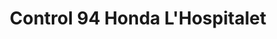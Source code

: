 ---
title: "Control 94 Honda L'Hospitalet"
url: /lhospitalet-de-llobregat/control-94-honda-lhospitalet/
shop: motocicleta
---